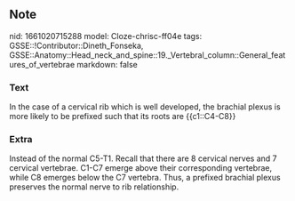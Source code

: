## Note
nid: 1661020715288
model: Cloze-chrisc-ff04e
tags: GSSE::!Contributor::Dineth_Fonseka, GSSE::Anatomy::Head_neck_and_spine::19._Vertebral_column::General_features_of_vertebrae
markdown: false

### Text
<div>
  In the case of a cervical rib which is well developed, the
  brachial plexus is more likely to be prefixed such that its roots
  are {{c1::C4-C8}}
</div>

### Extra
Instead of the normal C5-T1.
Recall that there are 8 cervical nerves and 7 cervical
vertebrae. C1-C7 emerge above their corresponding vertebrae, while C8 emerges
below the C7 vertebra. Thus, a prefixed brachial plexus preserves the normal
nerve to rib relationship.

